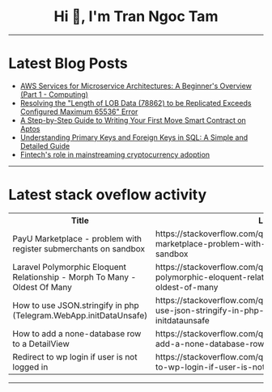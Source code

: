 <h1 align="center">Hi 👋, I'm Tran Ngoc Tam</h1>

---

# Latest Blog Posts 
<!-- BLOG-POST-LIST:START -->
- [AWS Services for Microservice Architectures: A Beginner&#39;s Overview &lpar;Part 1 - Computing&rpar;](https://dev.to/edriste/aws-services-for-microservice-architectures-a-beginners-overview-part-1-computing-4c36)
- [Resolving the &quot;Length of LOB Data &lpar;78862&rpar; to be Replicated Exceeds Configured Maximum 65536&quot; Error](https://dev.to/shekhartarare/resolving-the-length-of-lob-data-78862-to-be-replicated-exceeds-configured-maximum-65536-error-bfb)
- [A Step-by-Step Guide to Writing Your First Move Smart Contract on Aptos](https://dev.to/amity808/a-step-by-step-guide-to-writing-your-first-move-smart-contract-on-aptos-ae8)
- [Understanding Primary Keys and Foreign Keys in SQL: A Simple and Detailed Guide](https://dev.to/kellyblaire/understanding-primary-keys-and-foreign-keys-in-sql-a-simple-and-detailed-guide-28jm)
- [Fintech&#39;s role in mainstreaming cryptocurrency adoption](https://dev.to/osa_obaseki/fintechs-role-in-mainstreaming-cryptocurrency-adoption-4k9l)
<!-- BLOG-POST-LIST:END -->

---

# Latest stack oveflow activity
<table>
  <tr><th>Title</th><th>Link</th></tr>
  <!-- STACKOVERFLOW:START --><tr><td>PayU Marketplace - problem with register submerchants on sandbox</td><td>https://stackoverflow.com/questions/78594273/payu-marketplace-problem-with-register-submerchants-on-sandbox</td></tr><tr><td>Laravel Polymorphic Eloquent Relationship - Morph To Many - Oldest Of Many</td><td>https://stackoverflow.com/questions/78594090/laravel-polymorphic-eloquent-relationship-morph-to-many-oldest-of-many</td></tr><tr><td>How to use JSON.stringify in php &lpar;Telegram.WebApp.initDataUnsafe&rpar;</td><td>https://stackoverflow.com/questions/78594050/how-to-use-json-stringify-in-php-telegram-webapp-initdataunsafe</td></tr><tr><td>How to add a none-database row to a DetailView</td><td>https://stackoverflow.com/questions/78593892/how-to-add-a-none-database-row-to-a-detailview</td></tr><tr><td>Redirect to wp login if user is not logged in</td><td>https://stackoverflow.com/questions/78593789/redirect-to-wp-login-if-user-is-not-logged-in</td></tr><!-- STACKOVERFLOW:END -->
</table>

---


